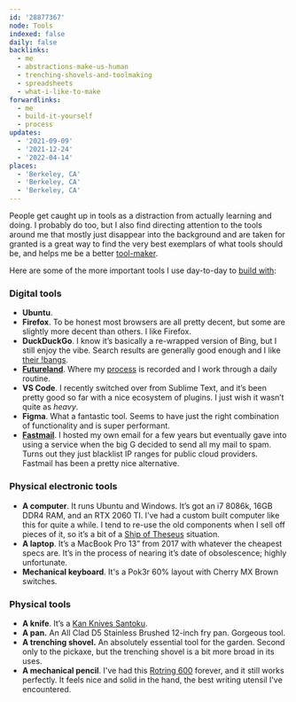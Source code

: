 ```yaml
---
id: '28877367'
node: Tools
indexed: false
daily: false
backlinks:
  - me
  - abstractions-make-us-human
  - trenching-shovels-and-toolmaking
  - spreadsheets
  - what-i-like-to-make
forwardlinks:
  - me
  - build-it-yourself
  - process
updates:
  - '2021-09-09'
  - '2021-12-24'
  - '2022-04-14'
places:
  - 'Berkeley, CA'
  - 'Berkeley, CA'
  - 'Berkeley, CA'
---
```


People get caught up in tools as a distraction from actually learning and doing. I probably do too, but I also find directing attention to the tools around me that mostly just disappear into the background and are taken for granted is a great way to find the very best exemplars of what tools should be, and helps me be a better [tool-maker](me.md).

Here are some of the more important tools I use day-to-day to [build with](build-it-yourself.md):

### Digital tools

- **Ubuntu**. 
- **Firefox**. To be honest most browsers are all pretty decent, but some are slightly more decent than others. I like Firefox.
- **DuckDuckGo**. I know it’s basically a re-wrapped version of Bing, but I still enjoy the vibe. Search results are generally good enough and I like [their !bangs](https://duckduckgo.com/bang).
- **[Futureland](https://futureland.tv)**. Where my [process](process.md) is recorded and I work through a daily routine.
- **VS Code**. I recently switched over from Sublime Text, and it’s been pretty good so far with a nice ecosystem of plugins. I just wish it wasn’t quite as _heavy_.
- **Figma**. What a fantastic tool. Seems to have just the right combination of functionality and is super performant. 
- **[Fastmail](https://www.fastmail.com/)**. I hosted my own email for a few years but eventually gave into using a service when the big G decided to send all my mail to spam. Turns out they just blacklist IP ranges for public cloud providers. Fastmail has been a pretty nice alternative.

### Physical electronic tools

- **A computer**. It runs Ubuntu and Windows. It’s got an i7 8086k, 16GB DDR4 RAM, and an RTX 2060 TI. I’ve had a custom built computer like this for quite a while. I tend to re-use the old components when I sell off pieces of it, so it’s a bit of a [Ship of Theseus](https://en.wikipedia.org/wiki/Ship_of_Theseus) situation.
- **A laptop**. It’s a MacBook Pro 13” from 2017 with whatever the cheapest specs are. It’s in the process of nearing it’s date of obsolescence; highly unfortunate.
- **Mechanical keyboard**. It's a Pok3r 60% layout with Cherry MX Brown switches. 

### Physical tools 

- **A knife**. It’s a [Kan Knives Santoku](https://kankitchen.com/meet-the-knives/).
- **A pan.** An All Clad D5 Stainless Brushed 12-inch fry pan. Gorgeous tool.
- **A trenching shovel.** An absolutely essential tool for the garden. Second only to the pickaxe, but the trenching shovel is a bit more broad in its uses.
- **A mechanical pencil**. I've had this [Rotring 600](https://www.rotring.com/pens-pencils/pencils/rotring-600-mechanical-pencil-1/SAP_1904443.html) forever, and it still works perfectly. It feels nice and solid in the hand, the best writing utensil I've encountered. 
